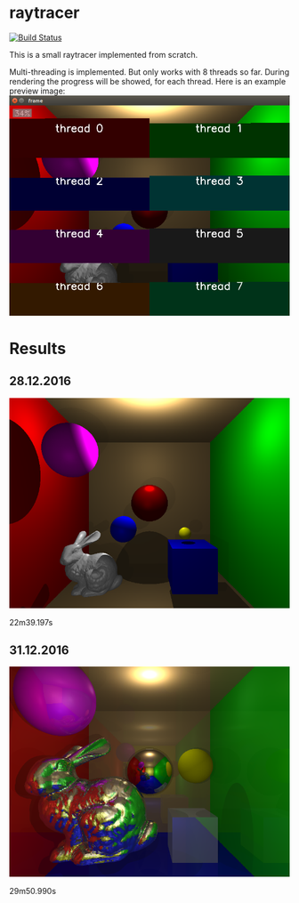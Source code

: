 # raytracer
[![Build Status](https://travis-ci.org/choffmann/raytracer.svg?branch=master)](https://travis-ci.org/choffmann/raytracer)


This is a small raytracer implemented from scratch.

Multi-threading is implemented. But only works with 8 threads so far. During rendering the progress will be showed, for each thread.
Here is an example preview image:
![](results/raytracer_progress.png)

# Results

## 28.12.2016

![](results/out10.png)

22m39.197s

## 31.12.2016

![](results/out16.png)

29m50.990s
